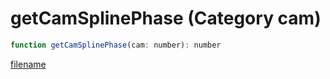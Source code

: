 # getCamSplinePhase (Category cam)

```js
function getCamSplinePhase(cam: number): number
```

[filename](getCamSplinePhase_m.md ':include')